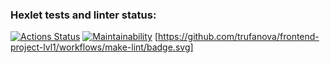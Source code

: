 ### Hexlet tests and linter status:
[![Actions Status](https://github.com/trufanova/frontend-project-lvl1/workflows/hexlet-check/badge.svg)](https://github.com/trufanova/frontend-project-lvl1/actions)
[![Maintainability](https://api.codeclimate.com/v1/badges/a99a88d28ad37a79dbf6/maintainability)](https://codeclimate.com/github/codeclimate/codeclimate/maintainability)
[https://github.com/trufanova/frontend-project-lvl1/workflows/make-lint/badge.svg]
